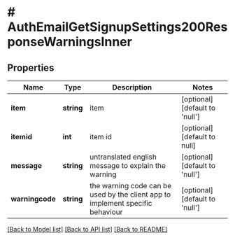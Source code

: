 # # AuthEmailGetSignupSettings200ResponseWarningsInner

## Properties

Name | Type | Description | Notes
------------ | ------------- | ------------- | -------------
**item** | **string** | item | [optional] [default to 'null']
**itemid** | **int** | item id | [optional] [default to null]
**message** | **string** | untranslated english message to explain the warning | [optional] [default to 'null']
**warningcode** | **string** | the warning code can be used by the client app to implement specific behaviour | [optional] [default to 'null']

[[Back to Model list]](../../README.md#models) [[Back to API list]](../../README.md#endpoints) [[Back to README]](../../README.md)
